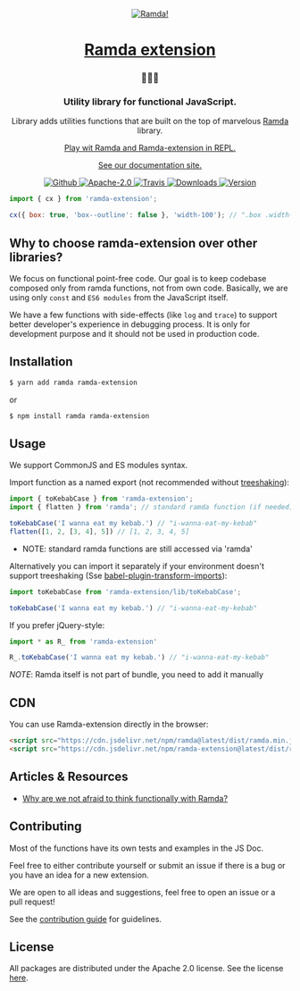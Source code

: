 <p align="center">
  <a href="https://ramda-extension.firebaseapp.com">
    <img alt="Ramda!" src="/ramda_banner.gif" />
  </a>
</p>

<h1 align="center">
  <a href="https://ramda-extension.firebaseapp.com">Ramda extension</a>
</h1>

<h3 align="center">
🤘🤘🤘
</h3>

<h3 align="center">Utility library for functional JavaScript.</h3>

<p align="center">
Library adds utilities functions that are built on the top of marvelous <a href="http://ramdajs.com">Ramda</a> library.
</p>

<p align="center">
  <a href="https://ramda-extension.firebaseapp.com/repl/?v=%5E0.26.1&ve=0.10.2">
    Play wit Ramda and Ramda-extension in REPL.
  </a>
</p>

<p align="center">
  <a href="https://ramda-extension.firebaseapp.com">See our documentation site.</a>
</p>

<p align="center">
  <a href="https://github.com/tommmyy/ramda-extension">
    <img src="https://flat.badgen.net/badge/-/github?icon=github&label" alt="Github" />
  </a>

  <a href="https://github.com/tommmyy/ramda-extension/blob/master/LICENSE">
    <img src="https://flat.badgen.net/badge/license/Apache/blue" alt="Apache-2.0" />
  </a>
  
  <a href="https://travis-ci.org/tommmyy/ramda-extension">
    <img src="https://img.shields.io/travis/tommmyy/ramda-extension/master.svg?style=flat-square" alt="Travis" />
  </a>

  <a href="https://npmjs.com/package/ramda-extension">
    <img src="https://img.shields.io/npm/dm/ramda-extension.svg" alt="Downloads" />
  </a>

  <a href="https://npmjs.com/package/ramda-extension">
    <img src="https://flat.badgen.net/npm/v/ramda-extension" alt="Version" />
  </a>
</p>


```js
import { cx } from 'ramda-extension';

cx({ box: true, 'box--outline': false }, 'width-100'); // ".box .width-100"
```

## Why to choose ramda-extension over other libraries?

We focus on functional point-free code. Our goal is to keep codebase composed only from ramda functions, not from own code. Basically, we are using only `const` and `ES6 modules` from the JavaScript itself.

We have a few functions with side-effects (like `log` and `trace`) to support better developer's experience in debugging process. It is only for development purpose and it should not be used in production code.

## Installation

```bash
$ yarn add ramda ramda-extension
```
or

```bash
$ npm install ramda ramda-extension
```

## Usage

We support CommonJS and ES modules syntax.

Import function as a named export (not recommended without [treeshaking](https://webpack.js.org/guides/tree-shaking/)):

```js
import { toKebabCase } from 'ramda-extension';
import { flatten } from 'ramda'; // standard ramda function (if needed)

toKebabCase('I wanna eat my kebab.') // "i-wanna-eat-my-kebab"
flatten([1, 2, [3, 4], 5]) // [1, 2, 3, 4, 5]
```
* NOTE: standard ramda functions are still accessed via 'ramda'

Alternatively you can import it separately if your environment doesn't support treeshaking (Sse [babel-plugin-transform-imports](https://www.npmjs.com/package/babel-plugin-transform-imports)):

```js
import toKebabCase from 'ramda-extension/lib/toKebabCase';

toKebabCase('I wanna eat my kebab.') // "i-wanna-eat-my-kebab"
```

If you prefer jQuery-style:

```js
import * as R_ from 'ramda-extension'

R_.toKebabCase('I wanna eat my kebab.') // "i-wanna-eat-my-kebab"
```

_NOTE_: Ramda itself is not part of bundle, you need to add it manually

## CDN
You can use Ramda-extension directly in the browser:

```html
<script src="https://cdn.jsdelivr.net/npm/ramda@latest/dist/ramda.min.js"></script>
<script src="https://cdn.jsdelivr.net/npm/ramda-extension@latest/dist/ramda-extension.min.js"></script>
```

## Articles & Resources

- [Why are we not afraid to think functionally with Ramda?](https://medium.com/@tyna.kamenicka/why-are-we-not-afraid-to-think-functionally-with-ramda-fb17f733fde8#c898-5ab767b22b17)

## Contributing

Most of the functions have its own tests and examples in the JS Doc.

Feel free to either contribute yourself or submit an issue if there is a bug or you have an idea for a new extension.

We are open to all ideas and suggestions, feel free to open an issue or a pull request!

See the [contribution guide](https://github.com/tommmyy/ramda-extension/blob/master/CONTRIBUTING.md) for guidelines.


## License

All packages are distributed under the Apache 2.0 license. See the license [here](https://github.com/tommmyy/ramda-extension/blob/master/LICENSE).

